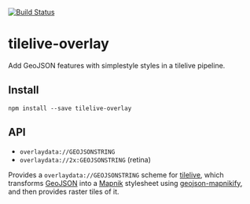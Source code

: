 [![Build Status](https://travis-ci.org/mapbox/tilelive-overlay.svg?branch=master)](https://travis-ci.org/mapbox/tilelive-overlay)

# tilelive-overlay

Add GeoJSON features with simplestyle styles in a tilelive pipeline.

## Install

    npm install --save tilelive-overlay

## API

* `overlaydata://GEOJSONSTRING`
* `overlaydata://2x:GEOJSONSTRING` (retina)

Provides a `overlaydata://GEOJSONSTRING` scheme for [tilelive](https://www.npmjs.org/package/tilelive),
which transforms [GeoJSON](http://geojson.org/) into a [Mapnik](http://mapnik.org/) stylesheet
using [geojson-mapnikify](https://github.com/mapbox/geojson-mapnikify), and then provides
raster tiles of it.
